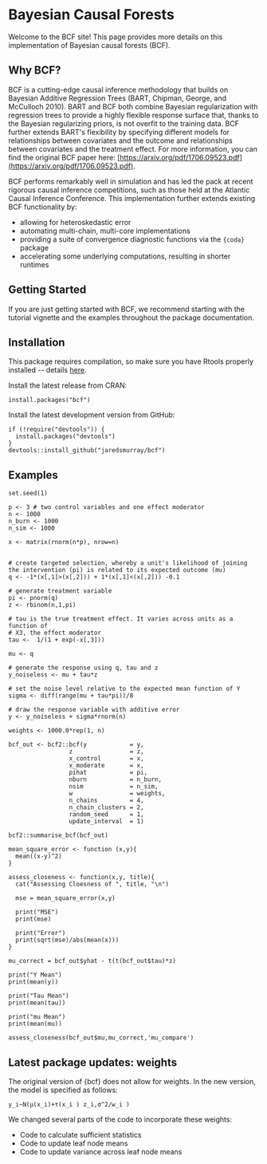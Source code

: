 # Bayesian Causal Forests

Welcome to the BCF site! This page provides more details on this implementation of Bayesian causal forests (BCF).  

## Why BCF?

BCF is a cutting-edge causal inference methodology that builds on Bayesian Additive Regression Trees (BART, Chipman, George, and McCulloch 2010).  BART and BCF both combine Bayesian regularization with regression trees to provide a highly flexible response surface that, thanks to the Bayesian regularizing priors, is not overfit to the training data.  BCF further extends BART's flexibility by specifying different models for relationships between covariates and the outcome and relationships between covariates and the treatment effect.  For more information, you can find the original BCF paper here: [https://arxiv.org/pdf/1706.09523.pdf](https://arxiv.org/pdf/1706.09523.pdf).

BCF performs remarkably well in simulation and has led the pack at recent rigorous causal inference competitions, such as those held at the Atlantic Causal Inference Conference. This implementation further extends existing BCF functionality by:

- allowing for heteroskedastic error
- automating multi-chain, multi-core implementations
- providing a suite of convergence diagnostic functions via the `{coda}` package
- accelerating some underlying computations, resulting in shorter runtimes

## Getting Started

If you are just getting started with BCF, we recommend starting with the tutorial vignette and the examples throughout the package documentation.

## Installation

This package requires compilation, so make sure you have Rtools properly installed -- details [here](https://cran.r-project.org/bin/windows/Rtools/).

Install the latest release from CRAN:

```{r}
install.packages("bcf")
```

Install the latest development version from GitHub:

```{r}
if (!require("devtools")) {
  install.packages("devtools")
}
devtools::install_github("jaredsmurray/bcf")
```

## Examples

```{r}
set.seed(1)

p <- 3 # two control variables and one effect moderator
n <- 1000
n_burn <- 1000
n_sim <- 1000

x <- matrix(rnorm(n*p), nrow=n)


# create targeted selection, whereby a unit's likelihood of joining the intervention (pi) is related to its expected outcome (mu)
q <- -1*(x[,1]>(x[,2])) + 1*(x[,1]<(x[,2])) -0.1

# generate treatment variable
pi <- pnorm(q)
z <- rbinom(n,1,pi)

# tau is the true treatment effect. It varies across units as a function of
# X3, the effect moderator
tau <-  1/(1 + exp(-x[,3]))

mu <- q

# generate the response using q, tau and z
y_noiseless <- mu + tau*z

# set the noise level relative to the expected mean function of Y
sigma <- diff(range(mu + tau*pi))/8

# draw the response variable with additive error
y <- y_noiseless + sigma*rnorm(n)

weights <- 1000.0*rep(1, n)

bcf_out <- bcf2::bcf(y            = y,
                 z                = z,
                 x_control        = x,
                 x_moderate       = x,
                 pihat            = pi,
                 nburn            = n_burn,
                 nsim             = n_sim,
                 w                = weights,
                 n_chains         = 4,
                 n_chain_clusters = 2,
                 random_seed      = 1,
                 update_interval  = 1)

```

```{r}
bcf2::summarise_bcf(bcf_out)

mean_square_error <- function (x,y){
  mean((x-y)^2)
}
```

```{r}
assess_closeness <- function(x,y, title){
  cat("Assessing Cloesness of ", title, "\n")
  
  mse = mean_square_error(x,y)
  
  print("MSE")
  print(mse)
  
  print("Error")
  print(sqrt(mse)/abs(mean(x)))
}

mu_correct = bcf_out$yhat - t(t(bcf_out$tau)*z)

print("Y Mean")
print(mean(y))

print("Tau Mean")
print(mean(tau))

print("mu Mean")
print(mean(mu))

assess_closeness(bcf_out$mu,mu_correct,'mu_compare')
```

## Latest package updates: weights

The original version of {bcf} does not allow for weights. 
In the new version, the model is specified as follows:

`y_i∼N(μ(x_i)+τ(x_i ) z_i,σ^2/w_i )`

We changed several parts of the code to incorporate these weights:

* Code to calculate sufficient statistics
* Code to update leaf node means
* Code to update variance across leaf node means
